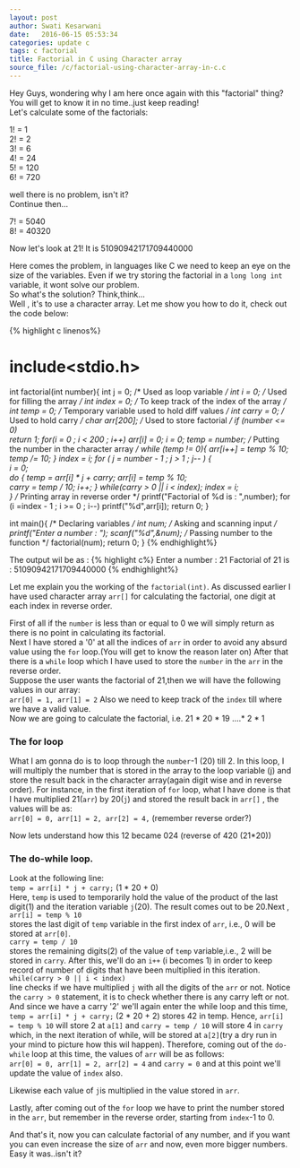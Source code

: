 ```yaml
---
layout: post
author: Swati Kesarwani
date: 	2016-06-15 05:53:34
categories: update c
tags: c factorial
title: Factorial in C using Character array
source_file: /c/factorial-using-character-array-in-c.c
---
```


Hey Guys, wondering why I am here once again with this "factorial" thing? You will get to know it in no time..just keep reading!<br/>
Let's calculate some of the factorials:

1! = 1<br/>
2! = 2<br/>
3! = 6<br/>
4! = 24<br/>
5! = 120<br/>
6! = 720

well there is no problem, isn't it?<br/>
Continue then...

7! = 5040<br/>
8! = 40320

Now let's look at 21! It is 51090942171709440000

Here comes the problem, in languages like C we need to keep an eye on the size of the variables. Even if we try storing the factorial in a `long long int` variable, it wont solve our problem.<br/>
So what's the solution? Think,think...<br/>
Well , it's to use a character array. Let me show you how to do it, check out the code below:

{% highlight c linenos%}
# include<stdio.h>

int factorial(int number){
	int j = 0;				/* 	Used as loop variable				*/
	int i = 0;				/* 	Used for filling the array			*/
	int index = 0;				/* 	To keep track of the index of the array		*/
	int temp = 0;				/* 	Temporary variable used to hold diff values	*/
	int carry = 0;				/*	Used to hold carry				*/
	char arr[200];				/*	Used to store factorial				*/
	if (number <= 0)	
		return 1;
	for(i = 0 ; i < 200 ; i++)
		arr[i] = 0;
	i = 0;
	temp = number;
	/* 	Putting the number in the character array 	*/
	while (temp != 0){
		arr[i++] = temp % 10;
		temp /= 10;
	}
	index = i;
	for ( j = number - 1 ; j > 1 ; j-- ) {		
		i = 0;	
		do {
			temp = arr[i] * j + carry;
			arr[i] = temp % 10;			
			carry = temp / 10;
			i++;
		} while(carry > 0 || i < index);
		index = i;	
	}
	/* 	Printing array in reverse order			*/
	printf("Factorial of %d is : ",number);
	for (i =index - 1 ; i >= 0 ; i--)
		printf("%d",arr[i]);
	return 0;
}

int main(){
    /*		Declaring variables				*/
    int num;
    /*		Asking and scanning input			*/
    printf("Enter a number : ");
    scanf("%d",&num);
    /*		Passing number to the function			*/
    factorial(num);
    return 0;
}
{% endhighlight%}

The output wil be as :
{% highlight c%}
Enter a number : 21
Factorial of 21 is : 51090942171709440000
{% endhighlight%} 

Let me explain you the working of the `factorial(int)`. As discussed earlier I have used character array `arr[]` for calculating the factorial, one digit at each index in reverse order.

First of all if the `number` is less than or equal to 0 we will simply return as there is no point in calculating its factorial.<br/>
Next I have stored a '0' at all the indices of `arr` in order to avoid any absurd value using the `for` loop.(You will get to know the reason later on)
After that there is a `while` loop which I have used to store the `number` in the `arr` in the reverse order.<br/>
Suppose the user wants the factorial of 21,then we will have the following values in our array:<br/>
`arr[0] = 1, arr[1] = 2` 
Also we need to keep track of the `index` till where we have a valid value.<br/>
Now we are going to calculate the factorial, i.e. 21 * 20 * 19 ....* 2 * 1

### The for loop 

What I am gonna do is to loop through the `number`-1 (20) till 2. In this loop, I will multiply the number that is stored in the array to the loop variable (j) and store the result back in the character array(again digit wise and in reverse order).
For instance, in the first iteration of `for` loop, what I have done is that I have multiplied 21(`arr`) by 20(`j`) and stored the result back in `arr[]`  , the values will be as:<br/>
`arr[0] = 0, arr[1] = 2, arr[2] = 4,` (remember reverse order?)

Now lets understand how this 12 became 024 (reverse of 420 (21*20))

### The do-while loop.	
Look at the following line:<br/>
`temp = arr[i] * j + carry;`	(1 * 20 + 0)	<br/>
Here, `temp` is used to temporarily hold the value of the product of the last digit(1) and the iteration variable `j`(20).
The result comes out to be 20.Next , <br/>
`arr[i] = temp % 10` <br/>
stores the last digit of `temp` variable in the first index of `arr`, i.e., 0 will be stored at `arr[0]`. <br/>
`carry = temp / 10` <br/>
stores the remaining digits(2) of the value of `temp` variable,i.e., 2 will be stored in `carry`. After this, we'll do an `i++` (i becomes 1) in order to keep record of number of digits that have been multiplied in this iteration.<br/>
`while(carry > 0 || i < index)`<br/>
 line checks if we have multiplied `j` with all the digits of the `arr` or not. Notice the `carry > 0` statement, it is to check whether there is any carry left or not. And since we have a carry '2' we'll again enter the while loop and this time,	<br/>
 `temp = arr[i] * j + carry;` (2 * 20 + 2) stores 42 in temp. Hence, `arr[i] = temp % 10` will store 2 at `a[1]` and `carry = temp / 10` will store 4 in `carry` which, in the next iteration of while, will be stored at `a[2]`(try a dry run in your mind to picture how this wil happen).
Therefore, coming out of the `do-while` loop at this time, the values of `arr` will be as follows:<br/>
`arr[0] = 0, arr[1] = 2, arr[2] = 4` and `carry = 0`
and at this point we'll update the value of `index` also.

Likewise each value of `j`is multiplied in the value stored in `arr`.	

Lastly, after coming out of the `for` loop we have to print the number stored in the `arr`, but remember in the reverse order, starting from `index`-1 to 0.

And that's it, now you can calculate factorial of any number, and if you want you can even increase the size of `arr` and now, even more bigger numbers. Easy it was..isn't it?